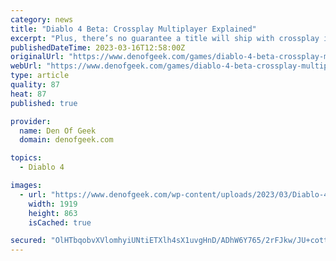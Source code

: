 ```yaml
---
category: news
title: "Diablo 4 Beta: Crossplay Multiplayer Explained"
excerpt: "Plus, there’s no guarantee a title will ship with crossplay intact. You don’t have to worry about that with Diablo IV. Diablo IV‘s beta will also support couch co-op for those who are able to take ..."
publishedDateTime: 2023-03-16T12:58:00Z
originalUrl: "https://www.denofgeek.com/games/diablo-4-beta-crossplay-multiplayer-explained/"
webUrl: "https://www.denofgeek.com/games/diablo-4-beta-crossplay-multiplayer-explained/"
type: article
quality: 87
heat: 87
published: true

provider:
  name: Den Of Geek
  domain: denofgeek.com

topics:
  - Diablo 4

images:
  - url: "https://www.denofgeek.com/wp-content/uploads/2023/03/Diablo-4-Rogue-2.jpg"
    width: 1919
    height: 863
    isCached: true

secured: "OlHTbqobvXVlomhyiUNtiETXlh4sX1uvgHnD/ADhW6Y765/2rFJkw/JU+cottVzfcOo/8Nf4SEq1quikiqeh82hcKADk9CoKzqNrU0QenKTb2ka/Z+IfnsOb/xY58oBTO5JiILe6ATYgGFtlnnnXtT6ty6OvYzS3r7sGXeNjpAJYnRhGR3EzFDeJCUV9A5MgPhFMHGDrtyUlfKZVfrI19suCvyXWUuVfgZ0E3L58Ol3WbIOWe3Ic2nakDTBQIs3/bSitRdVFc03TyoBNIlYIy2fVCJTHmqUBy7UM7VlCzCowC4btoRsii7cwyZ0V3GRkaisqASom97wWHkabKgjqggaziN4bbLTlINxMFOWQ0L8=;m2ZadlMzPxhvEoJMaQeOhA=="
---
```


